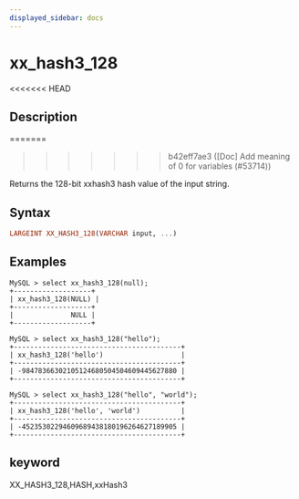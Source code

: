 ```yaml
---
displayed_sidebar: docs
---
```


# xx_hash3_128

<<<<<<< HEAD
## Description
=======

>>>>>>> b42eff7ae3 ([Doc] Add meaning of 0 for variables (#53714))

Returns the 128-bit xxhash3 hash value of the input string. 

## Syntax

```Haskell
LARGEINT XX_HASH3_128(VARCHAR input, ...)
```

## Examples

```Plain Text
MySQL > select xx_hash3_128(null);
+-------------------+
| xx_hash3_128(NULL) |
+-------------------+
|              NULL |
+-------------------+

MySQL > select xx_hash3_128("hello");
+-----------------------------------------+
| xx_hash3_128('hello')                   |
+-----------------------------------------+
| -98478366302105124680504504609445627880 |
+-----------------------------------------+

MySQL > select xx_hash3_128("hello", "world");
+-----------------------------------------+
| xx_hash3_128('hello', 'world')          |
+-----------------------------------------+
| -45235302294609689438180196264627189905 |
+-----------------------------------------+
```

## keyword

XX_HASH3_128,HASH,xxHash3
